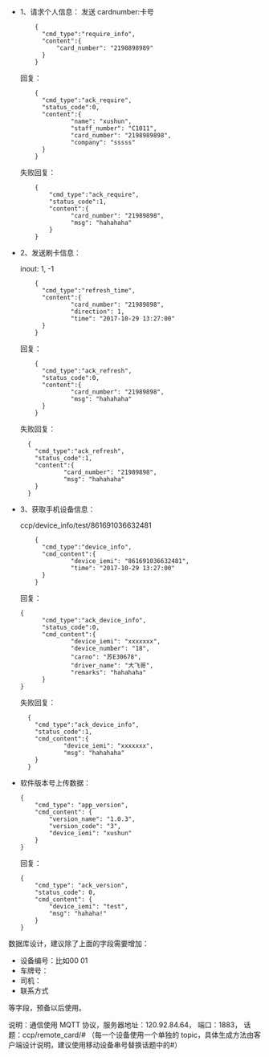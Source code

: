 * 1、请求个人信息：
  发送 cardnumber:卡号

  ```
      {
        "cmd_type":"require_info",
        "content":{
            "card_number": "2198898989"
        }
      }
  ```

  回复：

  ```
      {
        "cmd_type":"ack_require",
        "status_code":0,
        "content":{
                "name": "xushun",
                "staff_number": "C1011",
                "card_number": "2198989898",
                "company": "sssss"
        }
      }
  ```
  失败回复：
  ```
      {
          "cmd_type":"ack_require",
          "status_code":1,
          "content":{
                "card_number": "21989898",
                "msg": "hahahaha"
          }
      }
  ```
* 2、发送刷卡信息：

  inout:    1, -1

  ```
      {
        "cmd_type":"refresh_time",
        "content":{
                "card_number": "21989898",
                "direction": 1,
                "time": "2017-10-29 13:27:00"
        }
      }
  ```

  回复：

  ```
      {
        "cmd_type":"ack_refresh",
        "status_code":0,
        "content":{
                "card_number": "21989898",
                "msg": "hahahaha"
        }
      }
  ```
  失败回复：
    ```
      {
        "cmd_type":"ack_refresh",
        "status_code":1,
        "content":{
                "card_number": "21989898",
                "msg": "hahahaha"
        }
      }
    ```

* 3、获取手机设备信息：

    ccp/device_info/test/861691036632481
  ```
      {
        "cmd_type":"device_info",
        "cmd_content":{
                "device_iemi": "861691036632481",
                "time": "2017-10-29 13:27:00"
        }
      }
  ```

  回复：

  ```
  {
        "cmd_type":"ack_device_info",
        "status_code":0,
        "cmd_content":{
                "device_iemi": "xxxxxxx",
                "device_number": "18",
                "carno": "苏E30678",
                "driver_name": "大飞哥",
                "remarks": "hahahaha"
        }
  }
  ```
  失败回复：
  
    ```
      {
        "cmd_type":"ack_device_info",
        "status_code":1,
        "cmd_content":{
                "device_iemi": "xxxxxxx",
                "msg": "hahahaha"
        }
      }
    ```
* 软件版本号上传数据：
    ```
    {
        "cmd_type": "app_version",
        "cmd_content": {
            "version_name": "1.0.3",
            "version_code": "3",
            "device_iemi": "xushun"
        }
    }
    ```
    回复：
    ```
    {
        "cmd_type": "ack_version",
        "status_code": 0,
        "cmd_content": {
            "device_iemi": "test",
            "msg": "hahaha!"
        }
    }
    ```

数据库设计，建议除了上面的字段需要增加：

* 设备编号：比如00    01  
* 车牌号：
* 司机：
* 联系方式

等字段，预备以后使用。


说明：通信使用 MQTT 协议，服务器地址：120.92.84.64， 端口：1883， 话题：ccp/remote_card/# （每一个设备使用一个单独的 topic，具体生成方法由客户端设计说明，建议使用移动设备串号替换话题中的#）